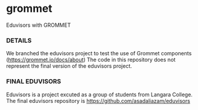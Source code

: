 # grommet
Eduvisors with GROMMET

### DETAILS
We branched the eduvisors project to test the use of Grommet components (https://grommet.io/docs/about)
The code in this repository does not represent the final version of the eduvisors project.

### FINAL EDUVISORS
Eduvisors is a project excuted as a group of students from Langara College.
The final eduvisors repository is https://github.com/asadaliazam/eduvisors
